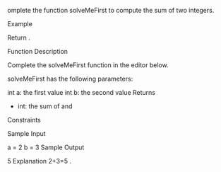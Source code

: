 omplete the function solveMeFirst to compute the sum of two integers.

Example


Return .

Function Description

Complete the solveMeFirst function in the editor below.

solveMeFirst has the following parameters:

int a: the first value
int b: the second value
Returns
- int: the sum of  and 

Constraints


Sample Input

a = 2
b = 3
Sample Output

5
Explanation
2+3=5
.

